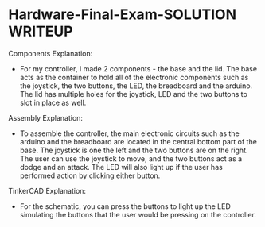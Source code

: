 # Hardware-Final-Exam-SOLUTION WRITEUP

Components Explanation:
- For my controller, I made 2 components - the base and the lid. The base acts as the container to hold all of the electronic components such as the joystick, the two buttons, the LED, the breadboard and the arduino. The lid has multiple holes for the joystick, LED and the two buttons to slot in place as well. 

Assembly Explanation: 
- To assemble the controller, the main  electronic circuits such as the arduino and the breadboard are located in the central bottom part of the base. The joystick is one the left and the two buttons are on the right. The user can use the joystick to move, and the two buttons act as a dodge and an attack. The LED will also light up if the user has performed action by clicking either button. 

TinkerCAD Explanation:
- For the schematic, you can press the buttons to light up the LED simulating the buttons that the user would be pressing on the controller. 
